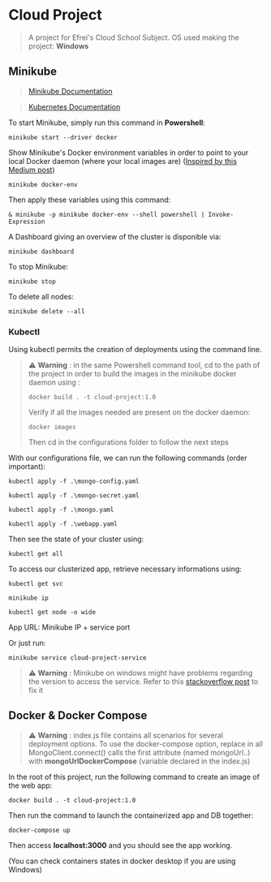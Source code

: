 # Cloud Project
> A project for Efrei's Cloud School Subject. OS used making the project: **Windows**
## Minikube
>[Minikube Documentation](https://minikube.sigs.k8s.io/docs/)

>[Kubernetes Documentation](https://kubernetes.io/fr/docs/home/)

To start Minikube, simply run this command in **Powershell**:
```
minikube start --driver docker
```
Show Minikube's Docker environment variables in order to point to your local Docker daemon (where your local images are) ([Inspired by this Medium post](https://medium.com/swlh/how-to-run-locally-built-docker-images-in-kubernetes-b28fbc32cc1d))
```
minikube docker-env
```
Then apply these variables using this command:
```
& minikube -p minikube docker-env --shell powershell | Invoke-Expression
```
A Dashboard giving an overview of the cluster is disponible via:
```
minikube dashboard
```
To stop Minikube:
```
minikube stop
```
To delete all nodes:
```
minikube delete --all
```
### Kubectl
Using kubectl permits the creation of deployments using the command line.

>⚠️ **Warning** : in the same Powershell command tool, cd to the path of the project in order to build the images in the minikube docker daemon using :
>```
>docker build . -t cloud-project:1.0 
>```
>Verify if all the images needed are present on the docker daemon:
>```
>docker images
>```
>Then cd in the configurations folder to follow the next steps

With our configurations file, we can run the following commands (order important): 

```
kubectl apply -f .\mongo-config.yaml
```
```
kubectl apply -f .\mongo-secret.yaml
```
```
kubectl apply -f .\mongo.yaml
```
```
kubectl apply -f .\webapp.yaml
```
Then see the state of your cluster using:
```
kubectl get all
```
To access our clusterized app, retrieve necessary informations using:
```
kubectl get svc
```
```
minikube ip
```
```
kubectl get node -o wide
```
App URL: Minikube IP + service port

Or just run:
```
minikube service cloud-project-service
```
>⚠️ **Warning** : Minikube on windows might have problems regarding the version to access the service. Refer to this [stackoverflow post](https://stackoverflow.com/questions/61305722/why-cant-i-access-a-service-exposed-from-minikube-on-windows) to fix it

## Docker & Docker Compose
>⚠️ **Warning** : index.js file contains all scenarios for several deployment options. To use the docker-compose option, replace in all MongoClient.connect() calls the first attribute (named mongoUrl..) with **mongoUrlDockerCompose** (variable declared in the index.js)

In the root of this project, run the following command to create an image of the web app: 
```
docker build . -t cloud-project:1.0 
```
Then run the command to launch the containerized app and DB together:
```
docker-compose up
```
Then access **localhost:3000** and you should see the app working.

(You can check containers states in docker desktop if you are using Windows)